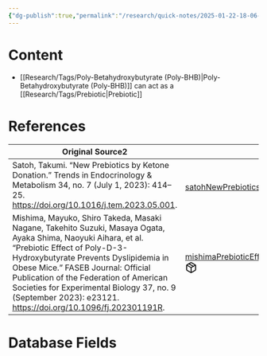 ```yaml
---
{"dg-publish":true,"permalink":"/research/quick-notes/2025-01-22-18-06-02/","updated":"2025-01-28T19:41:39-05:00"}
---
```


# Content
- [[Research/Tags/Poly-Betahydroxybutyrate (Poly-BHB)\|Poly-Betahydroxybutyrate (Poly-BHB)]] can act as a [[Research/Tags/Prebiotic\|Prebiotic]]
# References
<div><table class="dataview table-view-table"><thead class="table-view-thead"><tr class="table-view-tr-header"><th class="table-view-th"><span>Original Source</span><span class="dataview small-text">2</span></th><th class="table-view-th"><span>Citation Key</span></th></tr></thead><tbody class="table-view-tbody"><tr><td><span>Satoh, Takumi. “New Prebiotics by Ketone Donation.” Trends in Endocrinology &amp; Metabolism 34, no. 7 (July 1, 2023): 414–25. <a rel="noopener nofollow" class="external-link" href="https://doi.org/10.1016/j.tem.2023.05.001" target="_blank">https://doi.org/10.1016/j.tem.2023.05.001</a>.</span></td><td><span><a data-tooltip-position="top" aria-label="Research/Evidence Sources/satohNewPrebioticsKetone2023.md" data-href="Research/Evidence Sources/satohNewPrebioticsKetone2023.md" href="Research/Evidence Sources/satohNewPrebioticsKetone2023.md" class="internal-link" target="_blank" rel="noopener nofollow" fileclass-name="Research Links">satohNewPrebioticsKetone2023</a><a class="metadata-menu fileclass-icon"><svg xmlns="http://www.w3.org/2000/svg" width="24" height="24" viewBox="0 0 24 24" fill="none" stroke="currentColor" stroke-width="2" stroke-linecap="round" stroke-linejoin="round" class="svg-icon lucide-package"><path d="m7.5 4.27 9 5.15"></path><path d="M21 8a2 2 0 0 0-1-1.73l-7-4a2 2 0 0 0-2 0l-7 4A2 2 0 0 0 3 8v8a2 2 0 0 0 1 1.73l7 4a2 2 0 0 0 2 0l7-4A2 2 0 0 0 21 16Z"></path><path d="m3.3 7 8.7 5 8.7-5"></path><path d="M12 22V12"></path></svg></a></span></td></tr><tr><td><span>Mishima, Mayuko, Shiro Takeda, Masaki Nagane, Takehito Suzuki, Masaya Ogata, Ayaka Shima, Naoyuki Aihara, et al. “Prebiotic Effect of Poly-D-3-Hydroxybutyrate Prevents Dyslipidemia in Obese Mice.” FASEB Journal: Official Publication of the Federation of American Societies for Experimental Biology 37, no. 9 (September 2023): e23121. <a rel="noopener nofollow" class="external-link" href="https://doi.org/10.1096/fj.202301191R" target="_blank">https://doi.org/10.1096/fj.202301191R</a>.</span></td><td><span><a data-tooltip-position="top" aria-label="Research/Evidence Sources/mishimaPrebioticEffectPolyD3hydroxybutyrate2023.md" data-href="Research/Evidence Sources/mishimaPrebioticEffectPolyD3hydroxybutyrate2023.md" href="Research/Evidence Sources/mishimaPrebioticEffectPolyD3hydroxybutyrate2023.md" class="internal-link" target="_blank" rel="noopener nofollow" fileclass-name="Research Links">mishimaPrebioticEffectPolyD3hydroxybutyrate2023</a><a class="metadata-menu fileclass-icon"><svg xmlns="http://www.w3.org/2000/svg" width="24" height="24" viewBox="0 0 24 24" fill="none" stroke="currentColor" stroke-width="2" stroke-linecap="round" stroke-linejoin="round" class="svg-icon lucide-package"><path d="m7.5 4.27 9 5.15"></path><path d="M21 8a2 2 0 0 0-1-1.73l-7-4a2 2 0 0 0-2 0l-7 4A2 2 0 0 0 3 8v8a2 2 0 0 0 1 1.73l7 4a2 2 0 0 0 2 0l7-4A2 2 0 0 0 21 16Z"></path><path d="m3.3 7 8.7 5 8.7-5"></path><path d="M12 22V12"></path></svg></a></span></td></tr></tbody></table></div>

# Database Fields